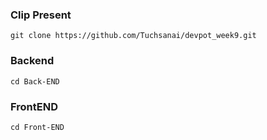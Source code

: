 ### Clip Present ###

```
git clone https://github.com/Tuchsanai/devpot_week9.git
```

### Backend ###

```
cd Back-END
```

### FrontEND ###

```
cd Front-END
```
